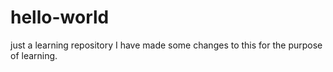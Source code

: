 # hello-world
just a learning repository
I have made some changes to this 
for the purpose of learning.
